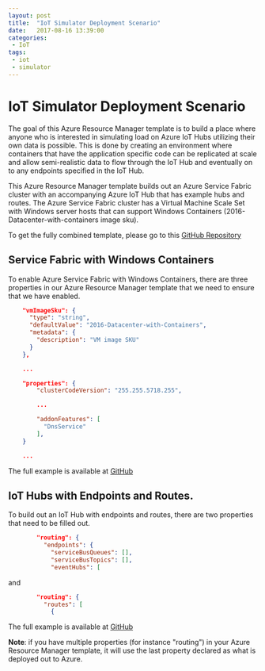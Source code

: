 ```yaml
---
layout: post
title:  "IoT Simulator Deployment Scenario"
date:   2017-08-16 13:39:00
categories:
 - IoT
tags:
 - iot
 - simulator
---
```

# IoT Simulator Deployment Scenario

The goal of this Azure Resource Manager template is to build a place where anyone who is interested in simulating load on Azure IoT Hubs utilizing their own data is possible. This is done by creating an environment where containers that have the application specific code can be replicated at scale and allow semi-realistic data to flow through the IoT Hub and eventually on to any endpoints specified in the IoT Hub.

This Azure Resource Manager template builds out an Azure Service Fabric cluster with an accompanying Azure IoT Hub that has example hubs and routes. The Azure Service Fabric cluster has a Virtual Machine Scale Set with Windows server hosts that can support Windows Containers (2016-Datacenter-with-containers image sku). 

To get the fully combined template, please go to this [GitHub Repository](https://github.com/Azure/azure-quickstart-templates)

## Service Fabric with Windows Containers

To enable Azure Service Fabric with Windows Containers, there are three properties in our Azure Resource Manager template that we need to ensure that we have enabled.

``` json
    "vmImageSku": {
      "type": "string",
      "defaultValue": "2016-Datacenter-with-Containers",
      "metadata": {
        "description": "VM image SKU"
      }
    },

    ...

    "properties": {
        "clusterCodeVersion": "255.255.5718.255",

        ...

        "addonFeatures": [
          "DnsService"
        ],
    }

    ...
```

The full example is available at [GitHub](https://github.com/Azure/azure-quickstart-templates)

## IoT Hubs with Endpoints and Routes.

To build out an IoT Hub with endpoints and routes, there are two properties that need to be filled out.

``` json
        "routing": {
          "endpoints": {
            "serviceBusQueues": [],
            "serviceBusTopics": [],
            "eventHubs": [
```

and

``` json
        "routing": {
          "routes": [
            {
```

The full example is available at [GitHub](https://github.com/Azure/azure-quickstart-templates)

**Note**: if you have multiple properties (for instance "routing") in your Azure Resource Manager template, it will use the last property declared as what is deployed out to Azure.
